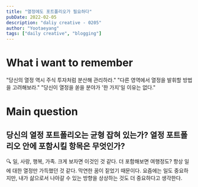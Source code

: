 ```yaml
---
title: "열정에도 포트폴리오가 필요하다"
pubDate: 2022-02-05
description: "daliy creative - 0205"
author: "Yootaeyang"
tags: ["daily creative", "blogging"]
---
```


# What i want to remember

"당신의 열정 역시 주식 투자처럼 분산해 관리하라."
"다른 영역에서 열정을 발휘할 방법을 고려해보라."
"당신이 열정을 쏟을 분야가 '한 가지'일 이유는 없다."

# Main question

## 당신의 열정 포트폴리오는 균형 잡혀 있는가? 열정 포트폴리오 안에 포함시킬 항목은 무엇인가?

🔍 일, 사랑, 행복, 가족. 크게 보자면 이것인 것 같다. 더 포함해보면 여행정도? 항상 일에 대한 열정만 가득했던 것 같다. 막연한 꿈이 짙었기 때문이다. 요즘에는 일도 중요하지만, 내가 삶으로서 나아갈 수 있는 방향을 상상하는 것도 더 중요하다고 생각한다.
